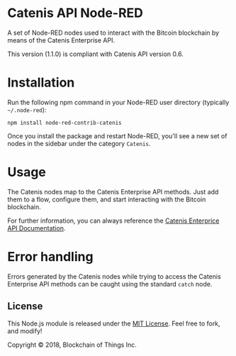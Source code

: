 # Catenis API Node-RED

A set of Node-RED nodes used to interact with the Bitcoin blockchain by means of the Catenis Enterprise API.

This version (1.1.0) is compliant with Catenis API version 0.6.

# Installation

Run the following npm command in your Node-RED user directory (typically `~/.node-red`):

```shell
npm install node-red-contrib-catenis
```

Once you install the package and restart Node-RED, you'll see a new set of nodes in the sidebar under the category `Catenis`.

# Usage

The Catenis nodes map to the Catenis Enterprise API methods. Just add them to a flow, configure them, and start interacting with the Bitcoin blockchain.

For further information, you can always reference the [Catenis Enterprice API Documentation](catenis.com/docs/api).

# Error handling

Errors generated by the Catenis nodes while trying to access the Catenis Enterprise API methods can be caught using the standard `catch` node.

## License

This Node.js module is released under the [MIT License](LICENSE). Feel free to fork, and modify!

Copyright © 2018, Blockchain of Things Inc.
